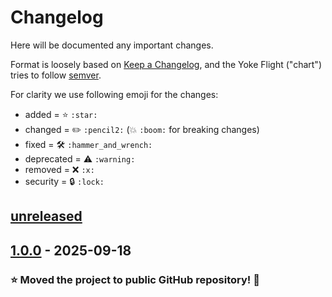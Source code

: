 # Changelog

Here will be documented any important changes.

Format is loosely based on [Keep a Changelog](https://keepachangelog.com/en/1.1.0/), and the Yoke Flight ("chart") tries to follow [semver](https://semver.org/spec/v2.0.0.html).

For clarity we use following emoji for the changes:
- added = :star: `:star:` 
- changed = :pencil2: `:pencil2:` (:boom: `:boom:` for breaking changes)
- fixed = :hammer_and_wrench: `:hammer_and_wrench:`
- deprecated = :warning: `:warning:`
- removed = :x: `:x:`
- security = :lock: `:lock:`

## [unreleased]

## [1.0.0] - 2025-09-18

### :star: Moved the project to public GitHub repository! :rocket:


[unreleased]: https://github.com/ProRocketeers/yoke-chart/compare/1.0.0...HEAD
[1.0.0]: https://github.com/ProRocketeers/yoke-chart/tree/1.0.0
